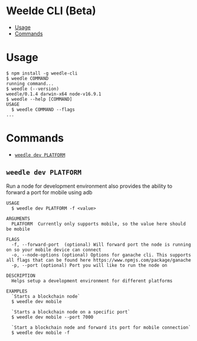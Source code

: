 # Weelde CLI (Beta)

<!-- toc -->

- [Usage](#usage)
- [Commands](#commands)
<!-- tocstop -->

# Usage

<!-- usage -->

```sh-session
$ npm install -g weedle-cli
$ weedle COMMAND
running command...
$ weedle (--version)
weedle/0.1.4 darwin-x64 node-v16.9.1
$ weedle --help [COMMAND]
USAGE
  $ weedle COMMAND --flags
...
```

<!-- usagestop -->

# Commands

<!-- commands -->

- [`weedle dev PLATFORM`](#weedle-dev-platform)

## `weedle dev PLATFORM`

Run a node for development environment also provides the ability to forward a port for mobile using adb

```
USAGE
  $ weedle dev PLATFORM -f <value>

ARGUMENTS
  PLATFORM  Currently only supports mobile, so the value here should be mobile

FLAGS
  -f, --forward-port  (optional) Will forward port the node is running on so your mobile device can connect
  -o, --node-options (optional) Options for ganache cli. This supports all flags that can be found here https://www.npmjs.com/package/ganache
  -p, --port (optional) Port you will like to run the node on

DESCRIPTION
  Helps setup a development environment for different platforms

EXAMPLES
  `Starts a blockchain node`
  $ weedle dev mobile

  `Starts a blockchain node on a specific port`
  $ weedle dev mobile --port 7000

  `Start a blockchain node and forward its port for mobile connection`
  $ weedle dev mobile -f

```

<!-- commandsstop -->
